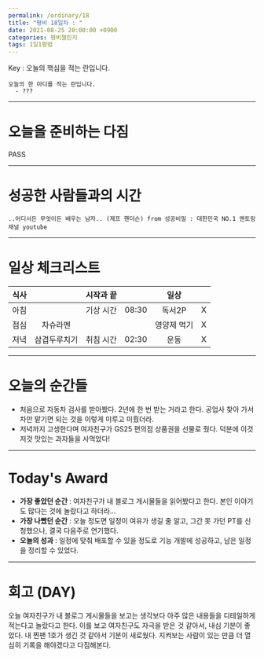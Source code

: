 ```yaml
---
permalink: /ordinary/18
title: "평비 18일차 : "
date: 2021-08-25 20:00:00 +0900
categories: 평비챌린지
tags: 1일1평범
---  
```

Key : 오늘의 핵심을 적는 란입니다.
```
오늘의 한 마디를 적는 란입니다.
  - ???
```

---
# 오늘을 준비하는 다짐
PASS

---
# 성공한 사람들과의 시간
`..어디서든 무엇이든 배우는 남자.. (제프 핸더슨) from 성공비밀 : 대한민국 NO.1 멘토링 채널 youtube`  

---
# 일상 체크리스트

| 식사 |  | 시작과 끝 |  | 일상 |  |
|:----:|:----:|:----:|:----:|:----:|:----:|
| 아침 |  | 기상 시간 | 08:30 | 독서2P | X |
| 점심 | 차슈라멘 |  |  | 영양제 먹기 | X |
| 저녁 | 삼겹두루치기 | 취침 시간 | 02:30 | 운동 | X |

---
# 오늘의 순간들
- 처음으로 자동차 검사를 받아봤다. 2년에 한 번 받는 거라고 한다. 공업사 찾아 가서 차만 맡기면 되는 것을 이렇게 미루고 미뤘더라.
- 저녁까지 고생한다며 여자친구가 GS25 편의점 상품권을 선물로 줬다. 덕분에 이것저것 맛있는 과자들을 사먹었다!

---
# Today's Award
- **가장 좋았던 순간** : 여자친구가 내 블로그 게시물들을 읽어봤다고 한다. 본인 이야기도 많다는 것에 놀랐다고 하더라...
- **가장 나빴던 순간** : 오늘 정도면 일정이 여유가 생길 줄 알고, 그간 못 가던 PT를 신청했으나, 결국 다음주로 연기했다.
- **오늘의 성과** : 일정에 맞춰 배포할 수 있을 정도로 기능 개발에 성공하고, 남은 일정을 정리할 수 있었다.

---
# 회고 (DAY)
오늘 여자친구가 내 블로그 게시물들을 보고는 생각보다 아주 많은 내용들을 디테일하게 적는다고 놀랐다고 한다. 이를 보고 여자친구도 자극을 받은 것 같아서, 내심 기분이 좋았다. 내 찐팬 1호가 생긴 것 같아서 기분이 새로웠다. 지켜보는 사람이 있는 만큼 더 열심히 기록을 해야겠다고 다짐해본다.